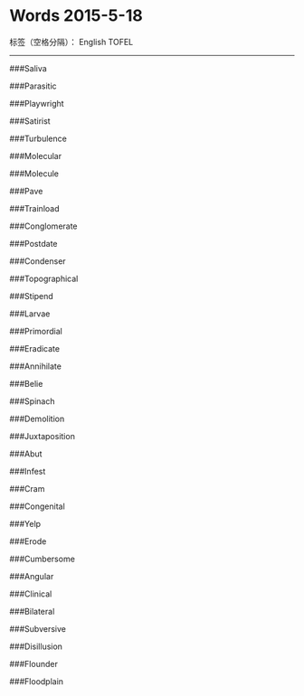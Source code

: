 # Words 2015-5-18

标签（空格分隔）： English TOFEL

---
###Saliva

###Parasitic

###Playwright

###Satirist

###Turbulence

###Molecular

###Molecule

###Pave

###Trainload

###Conglomerate

###Postdate

###Condenser

###Topographical

###Stipend

###Larvae

###Primordial

###Eradicate

###Annihilate

###Belie

###Spinach

###Demolition

###Juxtaposition

###Abut

###Infest

###Cram

###Congenital

###Yelp

###Erode

###Cumbersome

###Angular

###Clinical

###Bilateral

###Subversive

###Disillusion

###Flounder

###Floodplain







